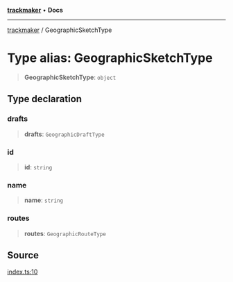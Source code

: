 [**trackmaker**](../index.md) • **Docs**

***

[trackmaker](../globals.md) / GeographicSketchType

# Type alias: GeographicSketchType

> **GeographicSketchType**: `object`

## Type declaration

### drafts

> **drafts**: `GeographicDraftType`

### id

> **id**: `string`

### name

> **name**: `string`

### routes

> **routes**: `GeographicRouteType`

## Source

[index.ts:10](https://github.com/Anson2251/trackmaker/blob/0370d3a06207a9d77c9f82b6a817216c8649e9c8/src/utils/cartosketch/index.ts#L10)
